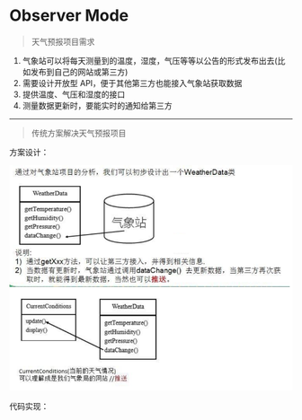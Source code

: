 # Observer Mode

> 天气预报项目需求

1. 气象站可以将每天测量到的温度，湿度，气压等等以公告的形式发布出去(比如发布到自己的网站或第三方)
2. 需要设计开放型 API，便于其他第三方也能接入气象站获取数据
3. 提供温度、气压和湿度的接口
4. 测量数据更新时，要能实时的通知给第三方

---

> 传统方案解决天气预报项目

方案设计：

![传统方案解决天气预报项目](./PictureMaterial/传统方案解决天气预报项目.png)

代码实现：

```java

```









